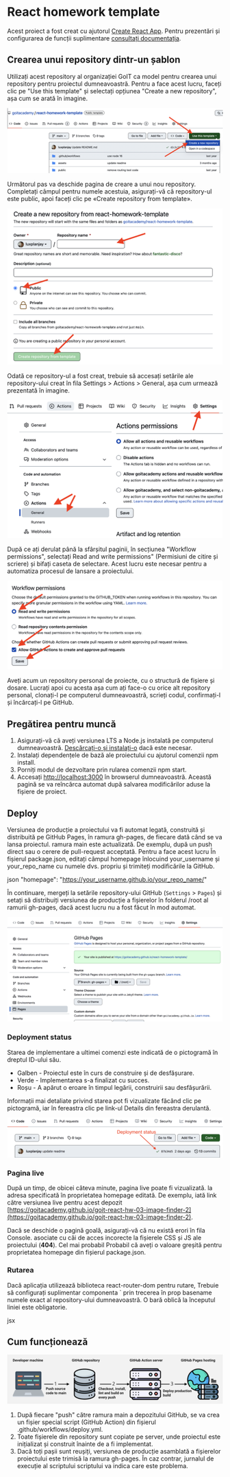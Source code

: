 # React homework template

Acest proiect a fost creat cu ajutorul
[Create React App](https://github.com/facebook/create-react-app). Pentru prezentări
și configurarea de funcții suplimentare
[consultați documentația](https://facebook.github.io/create-react-app/docs/getting-started).

## Crearea unui repository dintr-un șablon

Utilizați acest repository al organizației GoIT ca model pentru crearea unui repository
pentru proiectul dumneavoastră. Pentru a face acest lucru, faceți clic pe "Use this template" și selectați opțiunea
"Create a new repository", așa cum se arată în imagine.

![Creating repo from a template step 1](./assets/template-step-1.png)

Următorul pas va deschide pagina de creare a unui nou repository. Completați câmpul
pentru numele acestuia, asigurați-vă că repository-ul este public, apoi faceți clic pe
«Create repository from template».

![Creating repo from a template step 2](./assets/template-step-2.png)

Odată ce repository-ul a fost creat, trebuie să accesați setările
ale repository-ului creat în fila Settings > Actions > General, așa cum urmează
prezentată în imagine.

![Settings GitHub Actions permissions step 1](./assets/gh-actions-perm-1.png)

După ce ați derulat până la sfârșitul paginii, în secțiunea "Workflow permissions", selectați
Read and write permissions" (Permisiuni de citire și scriere) și bifați caseta de selectare. Acest lucru
este necesar pentru a automatiza procesul de lansare a proiectului.

![Settings GitHub Actions permissions step 2](./assets/gh-actions-perm-2.png)

Aveți acum un repository personal de proiecte, cu o structură de fișiere și dosare.
Lucrați apoi cu acesta așa cum ați face-o cu orice alt repository personal,
clonați-l pe computerul dumneavoastră, scrieți codul, confirmați-l și încărcați-l pe
GitHub.

## Pregătirea pentru muncă

1. Asigurați-vă că aveți versiunea LTS a Node.js instalată pe computerul dumneavoastră.
   [Descărcați-o și instalați-o](https://nodejs.org/en/) dacă este necesar.
2. Instalați dependențele de bază ale proiectului cu ajutorul comenzii npm install.
3. Porniți modul de dezvoltare prin rularea comenzii npm start.
4. Accesați [http://localhost:3000](http://localhost:3000) în browserul dumneavoastră.
   Această pagină se va reîncărca automat după salvarea modificărilor aduse la
   fișiere de proiect.

## Deploy

Versiunea de producție a proiectului va fi automat legată, construită și
distribuită pe GitHub Pages, în ramura gh-pages, de fiecare dată când se va lansa proiectul.
ramura main este actualizată. De exemplu, după un push direct sau o cerere de pull-request acceptată. Pentru a face acest lucru
În fișierul package.json, editați câmpul homepage înlocuind
your_username și your_repo_name cu numele dvs. propriu și trimiteți modificările la GitHub.

json
"homepage": "https://your_username.github.io/your_repo_name/"


În continuare, mergeți la setările repository-ului GitHub (`Settings` > `Pages`) și
setați să distribuiți versiunea de producție a fișierelor în folderul /root al ramurii gh-pages, dacă
acest lucru nu a fost făcut în mod automat.

![GitHub Pages settings](./assets/repo-settings.png)

### Deployment status

Starea de implementare a ultimei comenzi este indicată de o pictogramă în dreptul ID-ului său.

- Galben - Proiectul este în curs de construire și de desfășurare.
- Verde - Implementarea s-a finalizat cu succes.
- Roșu - A apărut o eroare în timpul legării, construirii sau desfășurării.

Informații mai detaliate privind starea pot fi vizualizate făcând clic pe pictogramă, iar în fereastra
clic pe link-ul Details din fereastra derulantă.

![Deployment status](./assets/deploy-status.png)

### Pagina live

După un timp, de obicei câteva minute, pagina live poate fi vizualizată.
la adresa specificată în proprietatea homepage editată. De exemplu, iată
link către versiunea live pentru acest depozit
[https://goitacademy.github.io/goit-react-hw-03-image-finder-2](https://goitacademy.github.io/goit-react-hw-03-image-finder-2).

Dacă se deschide o pagină goală, asigurați-vă că nu există erori în fila Console.
asociate cu căi de acces incorecte la fișierele CSS și JS ale proiectului (**404**). Cel mai probabil
Probabil că aveți o valoare greșită pentru proprietatea homepage din fișierul package.json.

### Rutarea

Dacă aplicația utilizează biblioteca react-router-dom pentru rutare,
Trebuie să configurați suplimentar componenta <BrowserRouter>` prin trecerea în prop
basename numele exact al repository-ului dumneavoastră. O bară oblică la începutul liniei este obligatorie.

jsx
<BrowserRouter basename="/your_repo_name">
  <App />
</BrowserRouter>


## Cum funcționează

![How it works](./assets/how-it-works.png)

1. După fiecare "push" către ramura main a depozitului GitHub, se va crea un fișier special
   script (GitHub Action) din fișierul .github/workflows/deploy.yml.
2. Toate fișierele din repository sunt copiate pe server, unde proiectul este inițializat și construit înainte de a fi implementat.
3. Dacă toți pașii sunt reușiți, versiunea de producție asamblată a fișierelor proiectului
   este trimisă la ramura gh-pages. În caz contrar, jurnalul de execuție al scriptului
   scriptului va indica care este problema.
